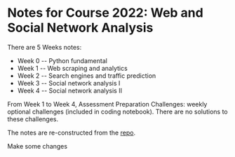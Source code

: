 # Notes for Course 2022: Web and Social Network Analysis

There are 5 Weeks notes:
 * Week 0 -- Python fundamental
 * Week 1 -- Web scraping and analytics
 * Week 2 -- Search engines and traffic prediction
 * Week 3 -- Social network analysis I
 * Week 4 -- Social network analysis II

From Week 1 to Week 4, Assessment Preparation Challenges: weekly optional challenges (included in coding notebook). There are no solutions to these challenges.


The notes are re-constructed from the [repo](https://github.com/drpawelo/web-and-social-network-analytics-notes).

Make some changes


